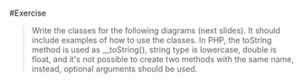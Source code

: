 #Exercise
>Write the classes for the following diagrams (next slides). It
>should include examples of how to use the classes. In PHP, the
>toString method is used as __toString(), string type is
>lowercase, double is float, and it's not possible to create two
>methods with the same name, instead, optional arguments
>should be used.